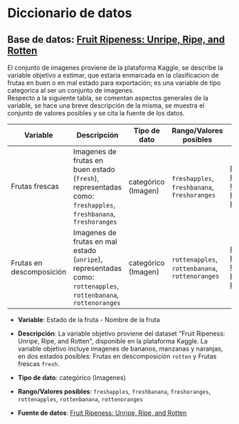 # Diccionario de datos

## Base de datos: [Fruit Ripeness: Unripe, Ripe, and Rotten](https://www.kaggle.com/datasets/leftin/fruit-ripeness-unripe-ripe-and-rotten) 

El conjunto de imagenes proviene de la plataforma Kaggle, se describe la variable objetivo a estimar, que estaria enmarcada en la clasificacion de frutas en buen o en mal estado para exportación; es una variable de tipo categorica al ser un conjunto de imagenes.  
Respecto a la siguiente tabla, se comentan aspectos generales de la variable, se hace una breve descripción de la misma, se muestra el conjunto de valores posibles y se cita la fuente de los datos.

| Variable | Descripción | Tipo de dato | Rango/Valores posibles | Fuente de datos |
| --- | --- | --- | --- | --- |
| Frutas frescas | Imagenes de frutas en buen estado (`fresh`), representadas como: `freshapples`,  `freshbanana`,  `freshoranges` | categórico  (Imagen) | `freshapples`,  `freshbanana`,  `freshoranges` | [Fruit Ripeness: Unripe, Ripe, and Rotten](https://www.kaggle.com/datasets/leftin/fruit-ripeness-unripe-ripe-and-rotten) |
  | Frutas en descomposición | Imagenes de frutas en mal estado (`unripe`), representadas como: `rottenapples`,  `rottenbanana`,  `rottenoranges`| categórico  (Imagen) | `rottenapples`,  `rottenbanana`,  `rottenoranges` | [Fruit Ripeness: Unripe, Ripe, and Rotten](https://www.kaggle.com/datasets/leftin/fruit-ripeness-unripe-ripe-and-rotten) |



- **Variable**: Estado de la fruta - Nombre de la fruta
- **Descripción**: La variable objetivo proviene del dataset "Fruit Ripeness: Unripe, Ripe, and Rotten", disponible en la plataforma Kaggle. La variable objetivo incluye imagenes de bananos, manzanas y naranjas, en dos estados posibles:  Frutas en descomposición `rotten` y Frutas frescas `fresh`.

- **Tipo de dato**: categórico  (Imagenes)
- **Rango/Valores posibles**: `freshapples`,  `freshbanana`,  `freshoranges`,  `rottenapples`,  `rottenbanana`,  `rottenoranges` 
- **Fuente de datos**: [Fruit Ripeness: Unripe, Ripe, and Rotten](https://www.kaggle.com/datasets/leftin/fruit-ripeness-unripe-ripe-and-rotten)


